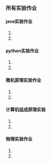### 所有实验作业
#### java实验作业

1. 
2. 

#### python实验作业

1. 
2. 

#### 微机原理实验作业

1. 
2. 

#### 计算机组成原理实验

1. 
2. 

#### 物理实验作业

1. 
2. 

